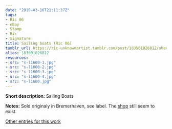 ```yaml
---
date: "2019-03-16T21:11:37Z"
tags:
- Ric 06
- eBay
- Stamp
- Ric
- Signature
title: Sailing boats (Ric 06)
tumblr_url: https://ric-unknownartist.tumblr.com/post/183501026812/short-description-sailing-boats-notes-sold
alias: 183501026812
resources:
- src: "s-l1600-1.jpg"
- src: "s-l1600-2.jpg"
- src: "s-l1600-3.jpg"
- src: "s-l1600-4.jpg"
- src: "s-l1600.jpg"
---
```


**Short description:** Sailing Boats

**Notes:** Sold originaly in Bremerhaven, see label. The [shop](http://www.xn--gustav-von-hfen-clb.de/) still seem to exist.

[Other entries for this work](/tags/Ric-06)
